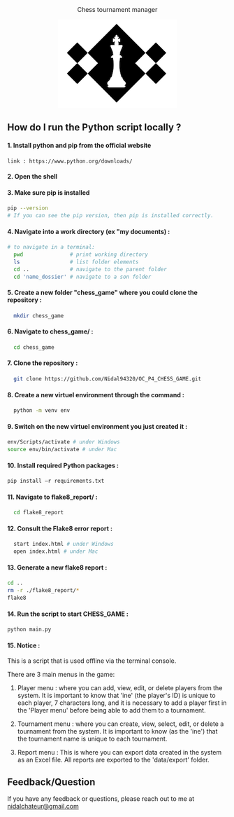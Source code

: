 <center>
Chess tournament manager
</center> 

<p align="center">
  <img src="./chess_game.png" alt="chess_game">
</p>


## How do I run the Python script locally ?

#### 1. Install python and pip from the official website

    link : https://www.python.org/downloads/


#### 2. Open the shell

#### 3. Make sure pip is installed

```bash 
pip --version
# If you can see the pip version, then pip is installed correctly.
```


#### 4. Navigate into a work directory (ex "my documents) :

```bash 
# to navigate in a terminal:
  pwd               # print working directory
  ls                # list folder elements
  cd ..             # navigate to the parent folder
  cd 'name_dossier' # navigate to a son folder 
```

#### 5. Create a new folder "chess_game" where you could clone the repository :

```bash
  mkdir chess_game
```

#### 6. Navigate to chess_game/ :

```bash
  cd chess_game
```

#### 7. Clone the repository :

```bash
  git clone https://github.com/Nidal94320/OC_P4_CHESS_GAME.git
```

#### 8. Create a new virtuel environment through the command :

```bash
  python -m venv env
```

#### 9. Switch on the new virtuel environment you just created it :
```bash
env/Scripts/activate # under Windows
source env/bin/activate # under Mac
```
#### 10. Install required Python packages :

```bash
pip install –r requirements.txt
```
#### 11. Navigate to flake8_report/ :

```bash
  cd flake8_report
```
#### 12. Consult the Flake8 error report :

```bash
  start index.html # under Windows
  open index.html # under Mac
```
#### 13. Generate a new flake8 report :

```bash
cd ..
rm -r ./flake8_report/*
flake8
```

#### 14. Run the script to start CHESS_GAME :

```bash
python main.py

```
#### 15. Notice :

This is a script that is used offline via the terminal console.

There are 3 main menus in the game:

1. Player menu : where you can add, view, edit, or delete players from the system. It is important to know that 'ine' (the player's ID) is unique to each player, 7 characters long, and it is necessary to add a player first in the 'Player menu' before being able to add them to a tournament.

2. Tournament menu : where you can create, view, select, edit, or delete a tournament from the system. It is important to know (as the 'ine') that the tournament name is unique to each tournament.

3. Report menu : This is where you can export data created in the system as an Excel file. All reports are exported to the 'data/export' folder.


## Feedback/Question

If you have any feedback or questions, please reach out to me at nidalchateur@gmail.com
